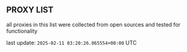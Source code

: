 ## PROXY LIST

all proxies in this list were collected from open sources and tested for functionality

last update: `2025-02-11 03:20:26.065554+00:00` UTC